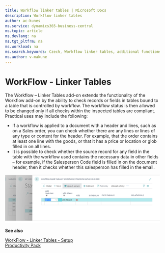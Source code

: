 ```yaml
---
title: Workflow linker tables | Microsoft Docs
description: Workflow linker tables
author: ac-kunes
ms.service: dynamics365-business-central
ms.topic: article
ms.devlang: na
ms.tgt_pltfrm: na
ms.workload: na
ms.search.keywords: Czech, Workflow linker tables, additional functions
ms.author: v-makune
---
```

# WorkFlow - Linker Tables

The Workflow – Linker Tables add-on extends the functionality of the Workflow add-on by the ability to check records or fields in tables bound to a table that is controlled by workflow.
The workflow status is then allowed to be changed only if all checks within the inspected tables are compliant. Practical uses may include the following:

- If a workflow is applied to a document with a header and lines, such as on a Sales order, you can check whether there are any lines or lines of any type or content for the header. For example, that the order contains at least one line with the goods, or that it has a price or location or glob filled in on all lines.
- It is possible to check whether the source record for any field in the table with the workflow used contains the necessary data in other fields – for example, if the Salesperson Code field is filled in on the document header, then it checks whether this salesperson has filled in the email.

![WorkFlow - Linker Tables](media/workflow_tables.png " WorkFlow - Linker Tables")

**See also**

[WorkFlow - Linker Tables - Setup](ac-workflow-linker-tables-setup.md)  
[Productivity Pack](ac-productivity-pack.md)

